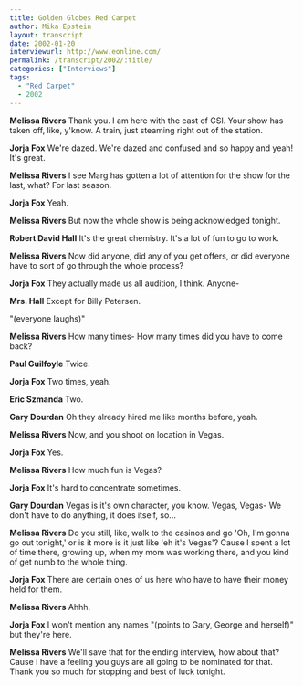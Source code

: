 ```yaml
---
title: Golden Globes Red Carpet
author: Mika Epstein
layout: transcript
date: 2002-01-20
interviewurl: http://www.eonline.com/
permalink: /transcript/2002/:title/
categories: ["Interviews"]
tags:
  - "Red Carpet"
  - 2002
---
```


**Melissa Rivers** Thank you. I am here with the cast of CSI. Your show has taken off, like, y'know. A train, just steaming right out of the station.

**Jorja Fox** We're dazed. We're dazed and confused and so happy and yeah! It's great.

**Melissa Rivers** I see Marg has gotten a lot of attention for the show for the last, what? For last season.

**Jorja Fox** Yeah.

**Melissa Rivers** But now the whole show is being acknowledged tonight.

**Robert David Hall** It's the great chemistry. It's a lot of fun to go to work.

**Melissa Rivers** Now did anyone, did any of you get offers, or did everyone have to sort of go through the whole process?

**Jorja Fox** They actually made us all audition, I think. Anyone-

**Mrs. Hall** Except for Billy Petersen.

"(everyone laughs)"

**Melissa Rivers** How many times- How many times did you have to come back?

**Paul Guilfoyle** Twice.

**Jorja Fox** Two times, yeah.

**Eric Szmanda** Two.

**Gary Dourdan** Oh they already hired me like months before, yeah.

**Melissa Rivers** Now, and you shoot on location in Vegas.

**Jorja Fox** Yes.

**Melissa Rivers** How much fun is Vegas?

**Jorja Fox** It's hard to concentrate sometimes.

**Gary Dourdan** Vegas is it's own character, you know. Vegas, Vegas- We don't have to do anything, it does itself, so...

**Melissa Rivers** Do you still, like, walk to the casinos and go 'Oh, I'm gonna go out tonight,' or is it more is it just like 'eh it's Vegas'? Cause I spent a lot of time there, growing up, when my mom was working there, and you kind of get numb to the whole thing.

**Jorja Fox** There are certain ones of us here who have to have their money held for them.

**Melissa Rivers** Ahhh.

**Jorja Fox** I won't mention any names "(points to Gary, George and herself)" but they're here.

**Melissa Rivers** We'll save that for the ending interview, how about that? Cause I have a feeling you guys are all going to be nominated for that. Thank you so much for stopping and best of luck tonight.  